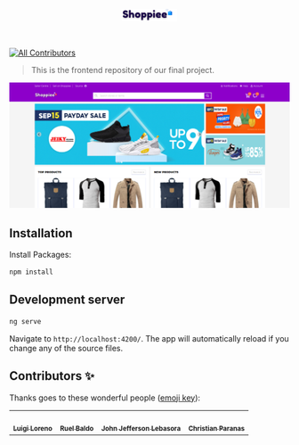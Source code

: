 <p align="center">
  <img width="20%" height="20%" src="./src/assets/imgs/logo.svg?raw=true">
</p>

<br />

[![All Contributors](https://img.shields.io/badge/all_contributors-4-orange.svg?style=flat-square)](#contributors-)

> This is the frontend repository of our final project.

<p align="center">
 <img src="./src/assets/imgs/shoppiee.png?raw=true">
</p>

## Installation

Install Packages:

```bash
npm install
```

## Development server

```bash
ng serve
```

Navigate to `http://localhost:4200/`. The app will automatically reload if you change any of the source files.

## Contributors ✨

Thanks goes to these wonderful people ([emoji key](https://allcontributors.org/docs/en/emoji-key)):


<table style="border: none;">
  <tr>
    <td align="center">
      <a href="https://github.com/luigiloreno">
        <img src="https://avatars.githubusercontent.com/u/73870953?v=4" width="100px;" alt=""/>
        <br />
        <sub><b>Luigi Loreno</b></sub>
      </a>
    </td>
    <td align="center">
      <a href="https://github.com/baldo123-ruel">
        <img src="https://avatars.githubusercontent.com/u/78558096?v=4" width="100px;" alt=""/>
        <br />
        <sub><b>Ruel Baldo</b></sub>
      </a>
    </td>
    <td align="center">
      <a href="https://github.com/LebasoraJohnJefferson">
        <img src="https://avatars.githubusercontent.com/u/89246739?v=4" width="100px;" alt=""/>
        <br />
        <sub><b>John Jefferson Lebasora</b></sub>
      </a>
    </td>
    <td align="center">
      <a href="https://github.com/christianparanas">
        <img src="https://avatars.githubusercontent.com/u/59472122?v=4" width="100px;" alt=""/>
        <br />
        <sub><b>Christian Paranas</b></sub>
      </a>
    </td>
  </tr>
</table>
